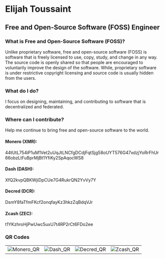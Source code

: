 # Elijah Toussaint
## Free and Open-Source Software (FOSS) Engineer

### What is Free and Open-Source Software (FOSS)?
Unlike proprietary software, free and open-source software (FOSS) is software that is freely licensed to use, copy, study, and change in any way. The source code is openly shared so that people are encouraged to voluntarily improve the design of the software. While, proprietary software is under restrictive copyright licensing and source code is usually hidden from the users.

### What do I do?
I focus on designing, maintaining, and contributing to software that is decentralized and federated.

### Where can I contribute?
Help me continue to bring free and open-source software to the world.

#### Monero (XMR):
44tUtL754iP1uM1Vet2uUqJtLNCfgDCdjFqtSjg58oUYT576G47xdzjYoRrFhUr66obzLtFuBprMjBt1YfiKy2SpAqocWS8

#### Dash (DASH):
XfQ2kvpQBKWjiDpCUe7G4RukrQN2YvVy7Y

#### Decred (DCR):
DsmY8faTfmFKcf2onqfayKz3hkzZqBdqVJr

#### Zcash (ZEC):
t1YKzhroHjPwUwc5uxU7t4RP2rCt6FDo2ee

### QR Codes
<table style="width: 100%;">
  <td>
    <img src="https://user-images.githubusercontent.com/18597457/158047953-d0afe7fc-053a-4591-8e47-273c228df66d.png" alt="Monero_QR">
  </td>
  <td>
    <img src="https://user-images.githubusercontent.com/18597457/158048024-13bf54dd-89bf-4097-a3d4-cb8f8c4b6ce9.png"  alt="Dash_QR">
  </td>
  <td>
    <img src="https://user-images.githubusercontent.com/18597457/158049569-b1904338-81d7-41c5-93a2-21c0236b992b.png"  alt="Decred_QR">
  </td>
  <td>
    <img src="https://user-images.githubusercontent.com/18597457/158048072-2026c14d-6be8-4743-9e95-fd46da64b62d.png" alt="Zcash_QR">
  </td>
</table>

